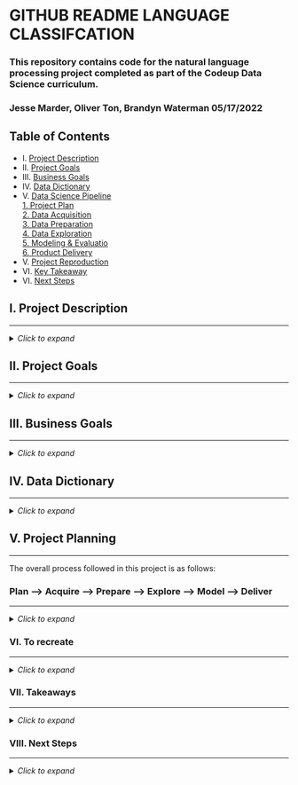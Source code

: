 # GITHUB README LANGUAGE CLASSIFCATION

### This repository contains code for the natural language processing project completed as part of the Codeup Data Science curriculum.
 
### Jesse Marder, Oliver Ton, Brandyn Waterman    05/17/2022

Table of Contents
---
 
* I. [Project Description](#i-project-description)<br>
* II. [Project Goals](#ii-project-goals)<br>
* III. [Business Goals](#iii-gusiness-goals)<br>
* IV. [Data Dictionary](#iv-data-dictionary)<br>
* V. [Data Science Pipeline](#v-project-planning)<br>
[1. Project Plan](#1-plan)<br>
[2. Data Acquisition](#2-acquire)<br>
[3. Data Preparation](#3-prepare)<br>
[4. Data Exploration](#4-explore)<br>
[5. Modeling & Evaluatio](#5-model)<br>
[6. Product Delivery](#6-deliver)<br>
* V. [Project Reproduction](#vi-to-recreate)<br>
* VI. [Key Takeaway](#vii-takeaways)<br>
* VI. [Next Steps](#viii-next-steps)<br>

## I. Project Description

-------------------

<details><summary><i>Click to expand</i></summary>

We collected README files from 150 repositories on GitHub and predicted the primary programming language used in each project. We used the search term "machine learning" and sorted by highest starts to acquire quality repositories. 50 repositories from three languages - Java, C++, and Python - were acquired in order to analyze a balanced dataset.

 
This project involves textual data cleaning, wrangling and exploration, as well as modeling and validation/verification of modeling results. We leveraged natural language processing techniques to garner insights and to generate features for classification models.

</details>
 

## II. Project Goals

-------------

<details><summary><i>Click to expand</i></summary>

1. Create scripts to perform the following:

                a. acquisition of data from GitHub's website

                b. preparation of data

                c. exploration of data

                d. modeling

2. Build and evaluate classification models to predict the programming language used in a given Readme.
</details>
 

## III. Business Goals

--------------

<details><summary><i>Click to expand</i></summary>

- Make use of NLP and classification models to predict programming language of a repository based on Readme content.

- Perform a number of parsing operations to isolate and process key text features - including lemmatization, stemming and removal of stopwords.

</details>
 


 

## IV. Data Dictionary

---------------

<details><summary><i>Click to expand</i></summary>

| Name |   Datatype   |      Definition    |    Possible Values  |
| :----- | :----- | :----- | :----- |
| repo  |     object  | Unique name for the repo |  slash delimited string|
| language |  object | The programming language used in this project | string (eg python/javascript/etc) |
| readme contents     |   object |  The entirety of the project's readme file | plain text string |

 

Additionally, a set of features were added to the data set:

 

| Name                  |Datatype      | Definition                                             | Possible Values    |
|:-----                 | :-----       |:------------------------------                         |:-----              |
| clean                 | object       | Parsing Text of the readme_content column              | plain text string  |
| stemmed               | object       | Stemmed text of the clean column                       | plain text string  |
| lemmatized            | object       | Lemmatized text of clean  column                       | plain text string  |
| original_length       | int64        | Lenght of the README content                           | numeric            |
| stem_length           | int64        | Lenght of the README content after stemmed applied     | numeric            |
| lem_length            | int64        | Lenght of the README content after lemmatized applied  | numeric            |
| original_word_count   | int64        | Total of words of the README                           | numeric            |
| stemmed_word_count    | int64        | Total of words of the README after stemmed applied     | numeric            |
| lemmatized_word_count | int64        | Total of words of the README after lemmatized applied  | numeric            |

</details>

 

## V. Project Planning

----------------

The overall process followed in this project is as follows:

 

###  Plan  -->  Acquire   --> Prepare  --> Explore  --> Model  --> Deliver


--------------

<details><summary><i>Click to expand</i></summary>

### 1. Plan


Perform preliminary examination of a number of GitHub projects.

Acquire tokens and permissions to scrape data from the GitHub website.

Prepare the data for exploration and modeling.

Develop questions to explore and generate features for modeling.

Perform machine learning modeling to predict the repository language.

Deliver results in the form of a final notebook, this README, and Google slide deck. 


### 2. Acquire

This is accomplished via the python script named “acquire.py”. The script will use credentials (stored in env.py) to collect data from GitHub.com in various ways

- First, collect a number of "URLs", or Repository names, so that the subsequent acquisition function will be able to seek out those repositories. Store the names of the repositories in a Python list. 

- Once the list of repositories is collected, use functions from the acquire script to collect the following information from those repositories, including:

                - repository name

                - actual language of the project

                - contents of the readme for that repository
                
- store these in data.json - that way, we would not hit GituHub's page and scrape the same data repeatedly. Moreover, this ensures that subsequent processing executions will consistently use the same repo list, leading to a more reliable and consistent result.

 

### 3. Prepare

This functionality is stored in the python script "prepare.py". It will perform the following actions:

- lowercase the readme contents to avoid case sensitivity

- remove non-standard (non ascii) characters, any accented characters

- tokenize the data

- applying stemming

- apply lemmatization

- remove unnecessary stopwords

- remove any records where the readme contents were null or empty

- generate additional features for exploration and modeling such as README length and word counts

- split the data into 3 datasets - train/test/validate - used in modeling

  - Train: 56% of the data

  - Validate: 24% of the data

  - Test: 20% of the data

 

### 4. Explore

Answer the following questions using data visualization and statistical testing:

1. What are the most common words in the README files by language?
2. Does the length of the README file vary by language?
3. Are bigrams from the README useful for determining which language the repository belongs to?


### 5. Model

Generate a baseline, against which all models will be evaluated. In this case we have an equal amount of each programming language in the dataset - 50 each of Python, Java, and C++ - so the baseline prediction is 33%.

Each model uses a different combination of vectorizer type (with different values for ngram range), algorithm, and hyperparameter set.

Compare the models against the baseline and each other based on the accuracy score from the validate sample. We sorted by ascending dropoff in accuracy from train to validate to guard against choosing an overfit model. 

Test the best performing model on witheld test data.


### 6. Deliver

Present findings via Google slides.
The slide deck can be found [here.](https://docs.google.com/presentation/d/1b4gRp4zUtTnriJPJs-4TC4Izplj_DkErRSwq5HreIPY/edit?usp=sharing)

</details>

### VI. To recreate

----------------

<details><summary><i>Click to expand</i></summary>

Simply clone the project locally and create an env.py file in the same folder as the cloned code. The env.py file's format should be as follows:

 
github_token = 'GITHUB-TOKEN'

github_username = 'GITHUB-USERNAME'


Next, run the acquire script in your command line, using the following command:

Download the acquire.py, explore.py, model.py and data.json in this repository.
```bash
curl -LO https://github.com/brandyn-oliver-jesse-nlp/github-readme-languages/blob/main/prepare.py
curl -LO https://github.com/brandyn-oliver-jesse-nlp/github-readme-languages/blob/main/acquire.py
curl -LO https://github.com/brandyn-oliver-jesse-nlp/github-readme-languages/blob/main/explore.py
```
Finally, open the Jupyter notebook titled final_notebook.ipynb and execute the code within.

Note: We used the PyGitHub library to acquire a list of repositories from Github to be input into the acquire module. In order to leverage this functionality ensure you have this library installed. Other libraries needed are pandas, numpy, nltk, scipy, sci-kit learn, and matplotlib.

</details>
 

### VII. Takeaways

-------------

<details><summary><i>Click to expand</i></summary>

- A repository's language can be predicted with accuracies much greater than the baseline's using natural language processing techniques and a classification model. 
- Of the 80 models tested the best performing one was the Decision Tree Classifier with a max depth setting of 2 and utilizing the count vectorizer (bag of words) with unigrams only. This model was able to predict the repository language with 60% accuracy, an improvement of 27% over the baseline.
- Overall only 22 of 80 models exhibited a dropoff in train to validate accuracy of less than 10%, indicating most models overfit to the train data. The only algorithm with decent performance without overfitting was the Decision Tree Classifier. Multinomial Naive Bayes didn't overfit but accuracy was around 33%. Performance with the Decision Tree Classifier was best with the Count Vectorizer and was identical whether solely unigrams were used vs with bigrams and/or trigrams. This result seems to indicate that unigrams alone are good enough as inputs to the classification model to distinguish between languages.
- There is a difference in the general length of the READMEs, and there is a statistical significance for two (Java and C++) of the languages compared to the overall mean. At a quick glance we can see that Python does have the largest word count on average, but this stems from having a number of READMEs that exceed the average word count generally. Python was still determined to not be statistically significant compared to the average readme length, likely due to its large standard deviation of word lengths. 
- The overall most common words tend to relate with installation of libraries or packages for the coding languages, and is heavily skewed by Python in terms of frequency. 
- There are a lot of unique lemmatized 'words' for each language, with Python having the highest amount in this capacity by quite a margin. (12,000 + compared to ~2500 for Java or C++)
 
 </details>

 

### VIII. Next Steps

-------------

<details><summary><i>Click to expand</i></summary>

- Test additional models on the data with different hyperparameters and algorithm types. Deep learning has been applied in this domain successfully and can provide a more flexible model.
- Leverage additional Natural Language Processing techniques for analyzing the text, such as topic modeling. We could look at words on a sentence level as well rather than the overall document.
- Including more languages, a larger number of READMEs and different categories of topics we could test our bag of words, unique words, and outcomes to see if the NLP model works on the niche set of parameters we utilized or has broader implications for the coding languages themselves. 
- Varying the ‘star’ ranking and comparing the predicted outcomes by language could give indication to what degree of unique language makes for a better overall README quality, and if there is a threshold where it becomes too cumbersome.  

</details>



